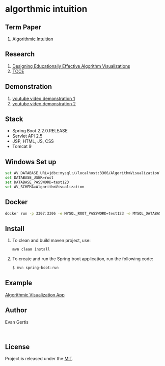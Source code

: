 
# algorthmic intuition

## Term Paper
1. [Algorithmic Intuition](https://github.com/EvanGertis/AlgorithmicIntuition/blob/master/term-paper/algorithmic-intuition.pdf)

## Research
1. [Designing Educationally Effective Algorithm Visualizations](https://github.com/EvanGertis/AlgorithmicIntuition/blob/master/papers/DesigningEducationallyEffectiveAlgorithmVisualizations.pdf)
2. [TOCE](https://github.com/EvanGertis/AlgorithmicIntuition/blob/master/papers/TOCE.pdf)

## Demonstration
1. [youtube video demonstration 1](https://www.youtube.com/watch?v=KFO0vJ1Ihwg)
2. [youtube video demonstration 2](https://www.youtube.com/watch?v=Eysu65LyC04)

## Stack
- Spring Boot 2.2.0.RELEASE
- Servlet API 2.5
- JSP, HTML, JS, CSS
- Tomcat 9

## Windows Set up
``` bash
set AV_DATABASE_URL=jdbc:mysql://localhost:3306/AlgorithmVisualization?serverTimezone=UTC
set DATABASE_USER=root
set DATABASE_PASSWORD=test123
set AV_SCHEMA=AlgorithmVisualization
```

## Docker
```bash
docker run -p 3307:3306 -e MYSQL_ROOT_PASSWORD=test123 -e MYSQL_DATABASE=AlgorithmVisualization mysql:5.7
```

## Install
1. To clean and build maven project, use:
    ```bash
    mvn clean install
    ```
2. To create and run the Spring boot application, run the following code:
    ```bash
    $ mvn spring-boot:run
    ```
## Example
[Algorithmic Visualization App](https://algorithmic-intuition.herokuapp.com/avs/show/1)
## Author
Evan Gertis

<br>

## License
Project is released under the [MIT](https://en.wikipedia.org/wiki/MIT_License).
